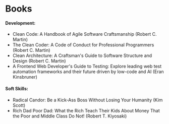 # Books

#### Development: 
* Clean Code: A Handbook of Agile Software Craftsmanship (Robert C. Martin)
* The Clean Coder: A Code of Conduct for Professional Programmers (Robert C. Martin)
* Clean Architecture: A Craftsman's Guide to Software Structure and Design (Robert C. Martin)
* A Frontend Web Developer's Guide to Testing: Explore leading web test automation frameworks and their future driven by low-code and AI (Eran Kinsbruner)

#### Soft Skills:
* Radical Candor: Be a Kick-Ass Boss Without Losing Your Humanity (Kim Scott)
* Rich Dad Poor Dad: What the Rich Teach Their Kids About Money That the Poor and Middle Class Do Not! (Robert T. Kiyosaki)
